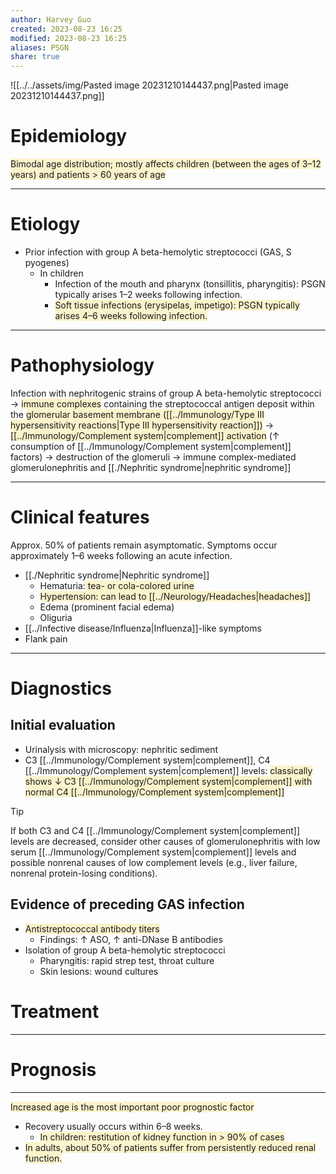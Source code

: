 ```yaml
---
author: Harvey Guo
created: 2023-08-23 16:25
modified: 2023-08-23 16:25
aliases: PSGN
share: true
---
```

![[../../assets/img/Pasted image 20231210144437.png|Pasted image 20231210144437.png]]
# Epidemiology
<span style="background:rgba(240, 200, 0, 0.2)">Bimodal age distribution; mostly affects children (between the ages of 3–12 years) and patients > 60 years of age</span>

---
# Etiology
- Prior infection with group A beta-hemolytic streptococci (GAS, S pyogenes)
	- In children
		- Infection of the mouth and pharynx (tonsillitis, pharyngitis): PSGN typically arises 1–2 weeks following infection.
		- <span style="background:rgba(240, 200, 0, 0.2)">Soft tissue infections (erysipelas, impetigo): PSGN typically arises 4–6 weeks following infection.</span>

---
# Pathophysiology
Infection with nephritogenic strains of group A beta-hemolytic streptococci → <span style="background:rgba(240, 200, 0, 0.2)">immune complexes</span> containing the streptococcal antigen deposit within the <span style="background:rgba(240, 200, 0, 0.2)">glomerular basement membrane ([[../Immunology/Type III hypersensitivity reactions|Type III hypersensitivity reaction]])</span> → <span style="background:rgba(240, 200, 0, 0.2)">[[../Immunology/Complement system|complement]] activation</span> (↑ consumption of [[../Immunology/Complement system|complement]] factors) → destruction of the glomeruli → immune complex-mediated glomerulonephritis and [[./Nephritic syndrome|nephritic syndrome]]

---
# Clinical features
Approx. 50% of patients remain asymptomatic. Symptoms occur approximately 1–6 weeks following an acute infection.
- [[./Nephritic syndrome|Nephritic syndrome]]
	- Hematuria:<span style="background:rgba(240, 200, 0, 0.2)"> tea- or cola-colored urine</span>
	- <span style="background:rgba(240, 200, 0, 0.2)">Hypertension: can lead to [[../Neurology/Headaches|headaches]]</span>
	- Edema (prominent facial edema) 
	- Oliguria
- [[../Infective disease/Influenza|Influenza]]-like symptoms 
- Flank pain

---
# Diagnostics
## Initial evaluation
- Urinalysis with microscopy: nephritic sediment
- C3 [[../Immunology/Complement system|complement]], C4 [[../Immunology/Complement system|complement]] levels: <span style="background:rgba(240, 200, 0, 0.2)">classically shows ↓ C3 [[../Immunology/Complement system|complement]] with normal C4 [[../Immunology/Complement system|complement]]</span>
>[!tip] 
>If both C3 and C4 [[../Immunology/Complement system|complement]] levels are decreased, consider other causes of glomerulonephritis with low serum [[../Immunology/Complement system|complement]] levels and possible nonrenal causes of low complement levels (e.g., liver failure, nonrenal protein-losing conditions).

## Evidence of preceding GAS infection
- <span style="background:rgba(240, 200, 0, 0.2)">Antistreptococcal antibody titers</span>
	- Findings: ↑ ASO, ↑ anti-DNase B antibodies
- Isolation of group A beta-hemolytic streptococci
	- Pharyngitis: rapid strep test, throat culture
	- Skin lesions: wound cultures

# Treatment
---

# Prognosis
---
<span style="background:rgba(240, 200, 0, 0.2)">Increased age is the most important poor prognostic factor</span>
- Recovery usually occurs within 6–8 weeks.
	- <span style="background:rgba(240, 200, 0, 0.2)">In children: restitution of kidney function in > 90% of cases</span>
- <span style="background:rgba(240, 200, 0, 0.2)">In adults, about 50% of patients suffer from persistently reduced renal function.</span>